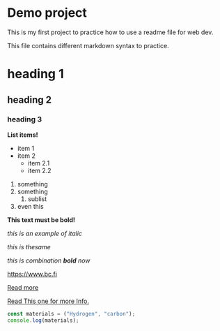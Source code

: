 # Demo project

This is my first project to practice how to use a readme file for web dev.

This file contains different markdown syntax to practice.

# heading 1

## heading 2

### heading 3

**List items!**

- item 1
- item 2
  - item 2.1
  - item 2.2

1. something
2. something
   1. sublist
3. even this

**This text must be bold!**

_this is an example of italic_

_this is thesame_

_this is combination **bold** now_

https://www.bc.fi

[Read more](https://www.bc.fi)

[Read This one for more Info.](https://docs.github.com/en/get-started/writing-on-github/getting-started-with-writing-and-formatting-on-github/basic-writing-and-formatting-syntax)

```js
const materials = ("Hydrogen", "carbon");
console.log(materials);
```
